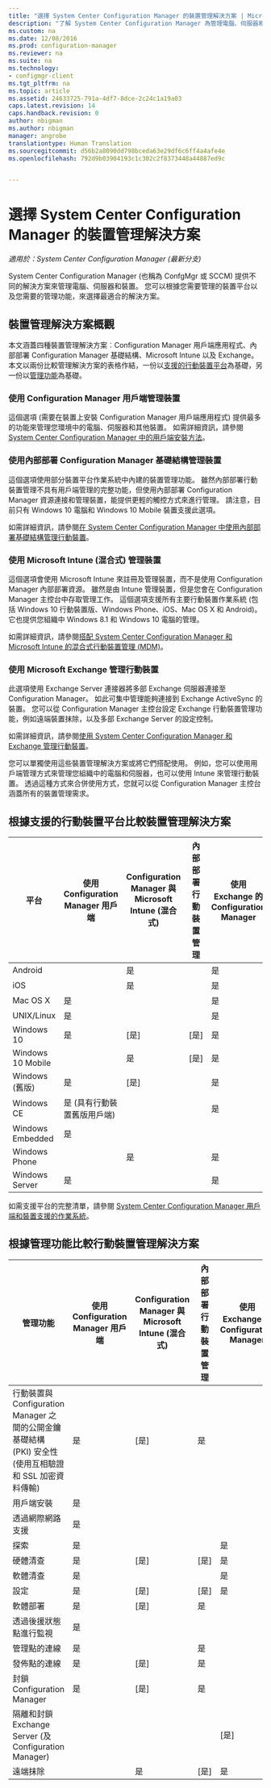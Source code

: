 ```yaml
---
title: "選擇 System Center Configuration Manager 的裝置管理解決方案 | Microsoft Docs"
description: "了解 System Center Configuration Manager 為管理電腦、伺服器和裝置所提供的解決方案。"
ms.custom: na
ms.date: 12/08/2016
ms.prod: configuration-manager
ms.reviewer: na
ms.suite: na
ms.technology:
- configmgr-client
ms.tgt_pltfrm: na
ms.topic: article
ms.assetid: 24633725-791a-4df7-8dce-2c24c1a19a03
caps.latest.revision: 14
caps.handback.revision: 0
author: nbigman
ms.author: nbigman
manager: angrobe
translationtype: Human Translation
ms.sourcegitcommit: d56b2a8090dd798bceda63e29df6c6ff4a4afe4e
ms.openlocfilehash: 792d9b03904193c1c302c2f8373448a44887ed9c


---
```

# <a name="choose-a-device-management-solution-for-system-center-configuration-manager"></a>選擇 System Center Configuration Manager 的裝置管理解決方案

*適用於：System Center Configuration Manager (最新分支)*

System Center Configuration Manager (也稱為 ConfgMgr 或 SCCM) 提供不同的解決方案來管理電腦、伺服器和裝置。 您可以根據您需要管理的裝置平台以及您需要的管理功能，來選擇最適合的解決方案。  


##  <a name="overview-of-device-management-solutions"></a>裝置管理解決方案概觀  
 本文涵蓋四種裝置管理解決方案︰Configuration Manager 用戶端應用程式、內部部署 Configuration Manager 基礎結構、Microsoft Intune 以及 Exchange。 本文以兩份比較管理解決方案的表格作結，一份以[支援的行動裝置平台](#compare-device-management-solutions-based-on-supported-mobile-device-platforms)為基礎，另一份以[管理功能](#compare-mobile-device-management-solutions-based-on-management-functionality)為基礎。


###  <a name="manage-devices-with-the-configuration-manager-client"></a>使用 Configuration Manager 用戶端管理裝置  

這個選項 (需要在裝置上安裝 Configuration Manager 用戶端應用程式) 提供最多的功能來管理您環境中的電腦、伺服器和其他裝置。 如需詳細資訊，請參閱 [System Center Configuration Manager 中的用戶端安裝方法](/sccm/core/client/deploy/plan/client-installation-methods)。  

###  <a name="manage-devices-with-on-premises-configuration-manager-infrastructure"></a>使用內部部署 Configuration Manager 基礎結構管理裝置  

這個選項使用部分裝置平台作業系統中內建的裝置管理功能。 雖然內部部署行動裝置管理不具有用戶端管理的完整功能，但使用內部部署 Configuration Manager 資源連接和管理裝置，能提供更輕的觸控方式來進行管理。 請注意，目前只有 Windows 10 電腦和 Windows 10 Mobile 裝置支援此選項。  

如需詳細資訊，請參閱[在 System Center Configuration Manager 中使用內部部署基礎結構管理行動裝置](../../mdm/understand/manage-mobile-devices-with-on-premises-infrastructure.md)。  

###  <a name="manage-devices-with-microsoft-intune-hybrid"></a>使用 Microsoft Intune (混合式) 管理裝置  

這個選項會使用 Microsoft Intune 來註冊及管理裝置，而不是使用 Configuration Manager 內部部署資源。 雖然是由 Intune 管理裝置，但是您會在 Configuration Manager 主控台中存取管理工作。 這個選項支援所有主要行動裝置作業系統 (包括 Windows 10 行動裝置版、Windows Phone、iOS、Mac OS X 和 Android)。 它也提供您組織中 Windows 8.1 和 Windows 10 電腦的管理。  

如需詳細資訊，請參閱[搭配 System Center Configuration Manager 和 Microsoft Intune 的混合式行動裝置管理 (MDM)](../../mdm/understand/hybrid-mobile-device-management.md)。  

###  <a name="manage-devices-with-microsoft-exchange"></a>使用 Microsoft Exchange 管理行動裝置  

此選項使用 Exchange Server 連接器將多部 Exchange 伺服器連接至 Configuration Manager。 如此可集中管理能夠連接到 Exchange ActiveSync 的裝置。 您可以從 Configuration Manager 主控台設定 Exchange 行動裝置管理功能，例如遠端裝置抹除，以及多部 Exchange Server 的設定控制。  

如需詳細資訊，請參閱[使用 System Center Configuration Manager 和 Exchange 管理行動裝置](../../mdm/deploy-use/manage-mobile-devices-with-exchange-activesync.md)。  

您可以單獨使用這些裝置管理解決方案或將它們搭配使用。 例如，您可以使用用戶端管理方式來管理您組織中的電腦和伺服器，也可以使用 Intune 來管理行動裝置。 透過這種方式來合併使用方式，您就可以從 Configuration Manager 主控台涵蓋所有的裝置管理需求。  

## <a name="compare-device-management-solutions-based-on-supported-mobile-device-platforms"></a>根據支援的行動裝置平台比較裝置管理解決方案  

|平台|使用 Configuration Manager 用戶端|Configuration Manager 與 Microsoft Intune (混合式)|內部部署行動裝置管理|使用 Exchange 的 Configuration Manager|  
|--------------|-------------------------------------------|-------------------------------------------------------------------|-------------------------------|-----------------------------------------|  
|Android||是||是|  
|iOS||是||是|  
|Mac OS X|是|||是|  
|UNIX/Linux|是|||是|  
|Windows 10|是|[是]|[是]|是|  
|Windows 10 Mobile||是|[是]|是|  
|Windows (舊版)|是|[是]||是|  
|Windows CE|是 (具有行動裝置舊版用戶端)|||是|  
|Windows Embedded|是||||  
|Windows Phone||是||是|  
|Windows Server|是|||是|  

 如需支援平台的完整清單，請參閱 [System Center Configuration Manager 用戶端和裝置支援的作業系統](configs\supported-operating-systems-for-clients-and-devices.md)。

##  <a name="a-namebkmkcomp2a-compare-mobile-device-management-solutions-based-on-management-functionality"></a><a name="bkmk_comp2"></a> 根據管理功能比較行動裝置管理解決方案  

|管理功能|使用 Configuration Manager 用戶端|Configuration Manager 與 Microsoft Intune (混合式)|內部部署行動裝置管理|使用 Exchange 的 Configuration Manager|  
|------------------------------|-------------------------------------------|-------------------------------------------------------------------|-------------------------------|-----------------------------------------|  
|行動裝置與 Configuration Manager 之間的公開金鑰基礎結構 (PKI) 安全性 (使用互相驗證和 SSL 加密資料傳輸)|是|[是]|是||  
|用戶端安裝|是||||  
|透過網際網路支援|是||||  
|探索|是|||是|  
|硬體清查|是|[是]|[是]|是|  
|軟體清查|是|||是|  
|設定|是|[是]|[是]|是|  
|軟體部署|是|[是]|是||  
|透過後援狀態點進行監視|是||||  
|管理點的連線|是||是||  
|發佈點的連線|是|[是]|是||  
|封鎖 Configuration Manager|是|[是]|是||  
|隔離和封鎖 Exchange Server (及 Configuration Manager)||||[是]|  
|遠端抹除| |是|[是]|是|  



<!--HONumber=Jan17_HO1-->


